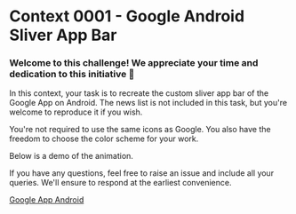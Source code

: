 # Context 0001 - Google Android Sliver App Bar 

### Welcome to this challenge! We appreciate your time and dedication to this initiative 🎉

In this context, your task is to recreate the custom sliver app bar of the Google App on Android. The news list is not included in this task, but you're welcome to reproduce it if you wish.

You're not required to use the same icons as Google. You also have the freedom to choose the color scheme for your work.

Below is a demo of the animation.

If you have any questions, feel free to raise an issue and include all your queries. We'll ensure to respond at the earliest convenience.

[Google App Android](https://github.com/martinoyovo/flutterease-challenge/blob/main/challenges/0001-google-android-sliver-app-bar/video-context.mp4)